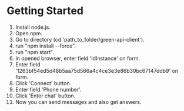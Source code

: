 # Getting Started

1. Install node.js.
2. Open npm.
3. Go to directory (cd 'path_to_folder/green-api-client').
4. run "npm install --force".
5. run "npm start".
6. In opened browser, enter field 'IdInstance' on form.
7. Enter field '1263bf54ed5d48b5aa75d566a4c4ce3e3e86b30bc67147ddb9' on form.
8. Click 'Connect' button.
9. Enter field 'Phone number'.
10. Click 'Enter chat' button.
11. Now you can send messages and also get answers.